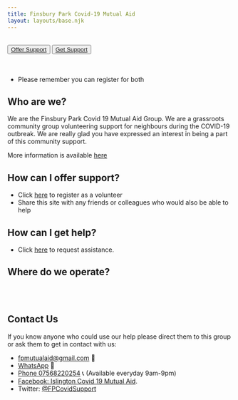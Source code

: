```yaml
---
title: Finsbury Park Covid-19 Mutual Aid
layout: layouts/base.njk
---
```

<br/>
<div class="button-container">
  <button class="bttn-simple bttn-lg bttn-royal"><a href="/volunteer">Offer Support</a></button>
  <button class="bttn-simple bttn-lg bttn-success"><a href="/support">Get Support</a></button>
</div>

<br/>
<br/>

 - Please remember you can register for both

## Who are we?
  We are the Finsbury Park Covid 19 Mutual Aid Group. We are a grassroots community group volunteering support for neighbours during the COVID-19 outbreak. We are really glad you have expressed an interest in being a part of this community support.
  
  More information is available [here](/about)
  
  

## How can I offer support?
  
 - Click [here](/volunteer) to register as a volunteer
 - Share this site with any friends or colleagues who would also be able to help

## How can I get help?

 - Click [here](/support) to request assistance.

## Where do we operate?

<br/>
<div id="map"></div>
<br/>


## Contact Us

If you know anyone who could use our help please direct them to this group or ask them to get in contact with us:

 - [fpmutualaid@gmail.com](mailto:fpmutualaid@gmail.com ) 	📧 
 - [WhatsApp](https://chat.whatsapp.com/EzqWZ4gek5V1fmxO6tuevi) 📲
 - [Phone 07568220254](tel:07568220254) 📞 (Available everyday 9am-9pm)
 - [Facebook: Islington Covid 19 Mutual Aid](https://m.facebook.com/groups/926599381108201).
 - Twitter: [@FPCovidSupport](https://twitter.com/FPCovidSupport)
  
